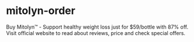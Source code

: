# mitolyn-order
Buy Mitolyn™ - Support healthy weight loss just for $59/bottle with 87% off. Visit official website to read about reviews, price and check special offers.
